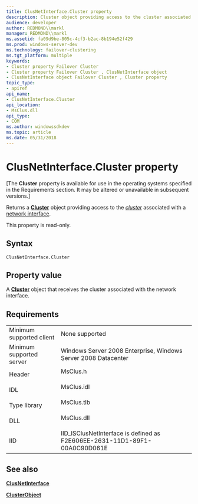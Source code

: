 ```yaml
---
title: ClusNetInterface.Cluster property
description: Cluster object providing access to the cluster associated with a network interface.
audience: developer
author: REDMOND\\markl
manager: REDMOND\\markl
ms.assetid: fa09d9be-805c-4cf3-b2ac-8b194e52f429
ms.prod: windows-server-dev
ms.technology: failover-clustering
ms.tgt_platform: multiple
keywords:
- Cluster property Failover Cluster
- Cluster property Failover Cluster , ClusNetInterface object
- ClusNetInterface object Failover Cluster , Cluster property
topic_type:
- apiref
api_name:
- ClusNetInterface.Cluster
api_location:
- MsClus.dll
api_type:
- COM
ms.author: windowssdkdev
ms.topic: article
ms.date: 05/31/2018
---
```


# ClusNetInterface.Cluster property

\[The **Cluster** property is available for use in the operating systems specified in the Requirements section. It may be altered or unavailable in subsequent versions.\]

Returns a [**Cluster**](cluster-object.md) object providing access to the [*cluster*](https://www.bing.com/search?q=*cluster*) associated with a [network interface](network-interfaces.md).

This property is read-only.

## Syntax


```VB
ClusNetInterface.Cluster
```



## Property value

A [**Cluster**](cluster-object.md) object that receives the cluster associated with the network interface.

## Requirements



|                                     |                                                                                       |
|-------------------------------------|---------------------------------------------------------------------------------------|
| Minimum supported client<br/> | None supported<br/>                                                             |
| Minimum supported server<br/> | Windows Server 2008 Enterprise, Windows Server 2008 Datacenter<br/>             |
| Header<br/>                   | <dl> <dt>MsClus.h</dt> </dl>   |
| IDL<br/>                      | <dl> <dt>MsClus.idl</dt> </dl> |
| Type library<br/>             | <dl> <dt>MsClus.tlb</dt> </dl> |
| DLL<br/>                      | <dl> <dt>MsClus.dll</dt> </dl> |
| IID<br/>                      | IID\_ISClusNetInterface is defined as F2E606EE-2631-11D1-89F1-00A0C90D061E<br/> |



## See also

<dl> <dt>

[**ClusNetInterface**](clusnetinterface-object.md)
</dt> <dt>

[**ClusterObject**](cluster-object.md)
</dt> </dl>

 

 





